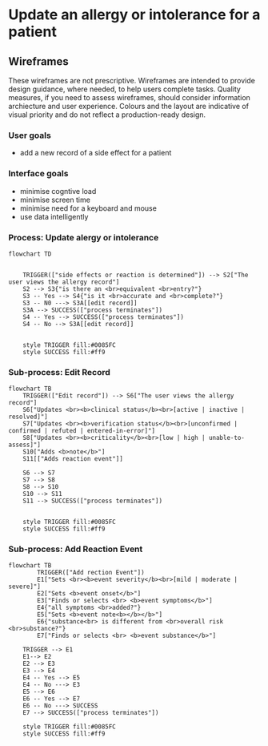 # Update an allergy or intolerance for a patient

## Wireframes

These wireframes are not prescriptive. Wireframes are intended to provide design guidance, where needed, to help users complete tasks.  Quality measures, if you need to assess wireframes, should consider information archiecture and user experience. Colours and the layout are indicative of visual priority and do not reflect a production-ready design.

### User goals

* add a new record of a side effect for a patient

### Interface goals

* minimise cogntive load
* minimise screen time 
* minimise need for a keyboard and mouse
* use data intelligently



### Process: Update alergy or intolerance 


```mermaid
flowchart TD
 

    TRIGGER(["side effects or reaction is determined"]) --> S2["The user views the allergy record"]
    S2 --> S3{"is there an <br>equivalent <br>entry?"}
    S3 -- Yes --> S4{"is it <br>accurate and <br>complete?"}
    S3 -- N0 ---> S3A[[edit record]]
    S3A --> SUCCESS(["process terminates"])
    S4 -- Yes --> SUCCESS(["process terminates"])
    S4 -- No --> S3A[[edit record]]


    style TRIGGER fill:#0085FC
    style SUCCESS fill:#ff9
```



### Sub-process: Edit Record

```mermaid
flowchart TB
    TRIGGER(["Edit record"]) --> S6["The user views the allergy record"] 
    S6["Updates <br><b>clinical status</b><br>[active | inactive | resolved]"]
    S7["Updates <br><b>verification status</b><br>[unconfirmed | confirmed | refuted | entered-in-error]"]
    S8["Updates <br><b>criticality</b><br>[low | high | unable-to-assess]"]
    S10["Adds <b>note</b>"]
    S11[["Adds reaction event"]]

    S6 --> S7
    S7 --> S8
    S8 --> S10
    S10 --> S11
	S11 --> SUCCESS(["process terminates"])


    style TRIGGER fill:#0085FC
    style SUCCESS fill:#ff9
```



### Sub-process:  Add Reaction Event

```mermaid
flowchart TB
    	TRIGGER(["Add rection Event"]) 
    	E1["Sets <br><b>event severity</b><br>[mild | moderate | severe]"]
        E2["Sets <b>event onset</b>"]
        E3["Finds or selects <br> <b>event symptoms</b>"]
        E4{"all symptoms <br>added?"}
        E5["Sets <b>event note<b></b></b>"]
        E6{"substance<br> is different from <br>overall risk <br>substance?"}
        E7["Finds or selects <br> <b>event substance</b>"]
        
    TRIGGER --> E1    
    E1--> E2
    E2 --> E3
    E3 --> E4
    E4 -- Yes --> E5
    E4 -- No ---> E3
	E5 --> E6
	E6 -- Yes --> E7
    E6 -- No ---> SUCCESS
	E7 --> SUCCESS(["process terminates"])

    style TRIGGER fill:#0085FC
    style SUCCESS fill:#ff9
```

